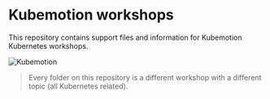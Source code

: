 # Kubemotion workshops

This repository contains support files and information for Kubemotion Kubernetes workshops.

![Kubemotion](https://i.imgur.com/XGUKvCV.png)

> Every folder on this repository is a different workshop with a different topic (all Kubernetes related).
